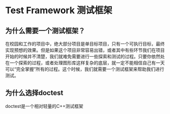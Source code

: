 # Test Framework 测试框架

## 为什么需要一个测试框架？

在校园和工作的项目中，绝大部分项目是单目标项目，只有一个可执行目标，最终实现预想的效果。但是如果这个项目非常容易出错，或者其中有些环节我们在项目开始的时候并不清楚，我们就难免需要进行一些探索和测试的过程。只要你依然处在一个探索的过程，或者处理图形库这样复杂的底层，就一定不能相信自己有一天可以“完全掌握”所有的过程。这个时候，我们就需要一个测试框架来帮助我们进行测试。

## 为什么选择doctest

doctest是一个相对轻量的C++测试框架

<!-- TODO: DOCTEST Introduction -->